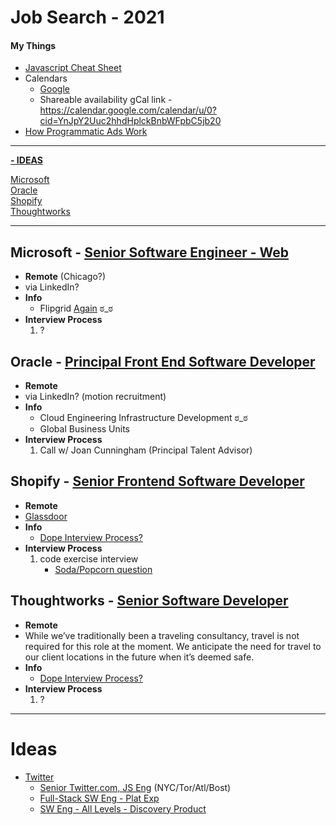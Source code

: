 # Job Search - 2021

#### My Things
 - [Javascript Cheat Sheet](https://codepen.io/BriceShatzer/pen/xXggaO)
 - Calendars
	- [Google](https://calendar.google.com/calendar/u/0/r/customweek)
	- Shareable availability gCal link - https://calendar.google.com/calendar/u/0?cid=YnJpY2Uuc2hhdHplckBnbWFpbC5jb20 
 - [How Programmatic Ads Work](https://docs.google.com/drawings/d/1TBjZTK4sqZsMct6tn-flcWpoH9DS5RAWHVwNvVocBzw/edit)

---

**[- IDEAS](#ideas)**


[Microsoft](#microsoft---senior-software-engineer---web)  
[Oracle](#oracle---principal-front-end-software-developer)    
[Shopify](#shopify---senior-frontend-software-developer)  
[Thoughtworks](#thoughtworks---senior-software-developer)  


---  

## Microsoft - [Senior Software Engineer - Web](https://careers.microsoft.com/us/en/job/1321334/Senior-Software-Engineer-Web)  
- **Remote** (Chicago?)  
- via LinkedIn?   
- **Info**  
	- Flipgrid [Again](https://github.com/BriceShatzer/Flipgrid-Code-Challenge) ಠ_ಠ  
- **Interview Process**  
  1. ?  



## Oracle - [Principal Front End Software Developer](https://eeho.fa.us2.oraclecloud.com/hcmUI/CandidateExperience/en/sites/CX_1/job/162907)  
- **Remote**  
- via LinkedIn? (motion recruitment)  
- **Info**  
 	- Cloud Engineering Infrastructure Development ಠ_ಠ  
 	- Global Business Units  
- **Interview Process**  
  1. Call w/ Joan Cunningham (Principal Talent Advisor)


## Shopify - [Senior Frontend Software Developer](https://www.smartr.me/public/apply/company/Shopify/publication/61285591-4d2e-4f13-84f6-3fd5f98be2f2)  
- **Remote**  
- [Glassdoor](https://www.glassdoor.com/Reviews/Shopify-Reviews-E675933.htm)
- **Info**  
 	- [Dope Interview Process?](https://twitter.com/DaliaShea/status/1517857987129450496?s=20&t=J54ssU9gU_APHEyVhgBi5A)  
- **Interview Process**  
  1. code exercise interview
      - [Soda/Popcorn question](http://www.glassdoor.com/Interview/Shopify-Interview-RVW58364690.htm)



## Thoughtworks - [Senior Software Developer](https://www.thoughtworks.com/careers/jobs/2599775)  
- **Remote**  
- While we’ve traditionally been a traveling consultancy, travel is not required for this role at the moment. We anticipate the need for travel to our client locations in the future when it’s deemed safe.    
- **Info**  
 	- [Dope Interview Process?](https://twitter.com/DaliaShea/status/1517857987129450496?s=20&t=J54ssU9gU_APHEyVhgBi5A)   
- **Interview Process**  
  1. ?

---

# Ideas

- [Twitter](https://careers.twitter.com/) 
	- [Senior Twitter.com, JS Eng](https://careers.twitter.com/en/work-for-twitter/202101/51973e38-263b-49ff-a41f-0e75e85f8465/9bd6752f-9f50-4a00-aae3-1297f69003c4.html/senior-twitter-com-javascript-engineer.html) (NYC/Tor/Atl/Bost)
	- [Full-Stack SW Eng - Plat Exp](https://careers.twitter.com/en/work-for-twitter/202202/4d6e382a-bb56-413b-9d6f-a4f49b0c8f90/b6a1b725-29c1-45d0-9afb-3cb821b2413b.html/full-stack-software-engineer-platform-experience-remote-friendly.html)
	- [SW Eng - All Levels - Discovery Product](https://careers.twitter.com/en/work-for-twitter/202008/8cd9e86b-e257-4a6e-902a-2b3fb8169f90/b9cbdf16-1a78-4e27-b45e-75739f9f590d.html/mid-level-sr-staff-software-engineer-discovery-product.html) 
